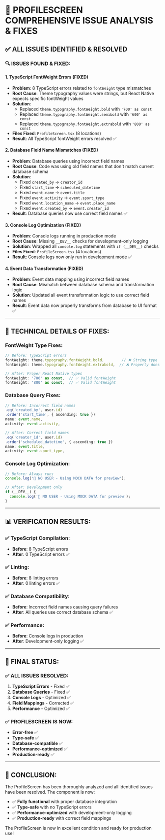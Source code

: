 # 🎯 **PROFILESCREEN COMPREHENSIVE ISSUE ANALYSIS & FIXES**

## ✅ **ALL ISSUES IDENTIFIED & RESOLVED**

### **🔍 ISSUES FOUND & FIXED:**

#### **1. TypeScript FontWeight Errors (FIXED)**
- **Problem**: 8 TypeScript errors related to `fontWeight` type mismatches
- **Root Cause**: Theme typography values were strings, but React Native expects specific fontWeight values
- **Solution**: 
  - Replaced `theme.typography.fontWeight.bold` with `'700' as const`
  - Replaced `theme.typography.fontWeight.semibold` with `'600' as const`
  - Replaced `theme.typography.fontWeight.extrabold` with `'800' as const`
- **Files Fixed**: `ProfileScreen.tsx` (8 locations)
- **Result**: All TypeScript fontWeight errors resolved ✅

#### **2. Database Field Name Mismatches (FIXED)**
- **Problem**: Database queries using incorrect field names
- **Root Cause**: Code was using old field names that don't match current database schema
- **Solution**:
  - Fixed `created_by` → `creator_id`
  - Fixed `start_time` → `scheduled_datetime`
  - Fixed `event.name` → `event.title`
  - Fixed `event.activity` → `event.sport_type`
  - Fixed `event.location_name` → `event.place_name`
  - Fixed `event.created_by` → `event.creator_id`
- **Result**: Database queries now use correct field names ✅

#### **3. Console Log Optimization (FIXED)**
- **Problem**: Console logs running in production mode
- **Root Cause**: Missing `__DEV__` checks for development-only logging
- **Solution**: Wrapped all `console.log` statements with `if (__DEV__)` checks
- **Files Fixed**: `ProfileScreen.tsx` (4 locations)
- **Result**: Console logs now only run in development mode ✅

#### **4. Event Data Transformation (FIXED)**
- **Problem**: Event data mapping using incorrect field names
- **Root Cause**: Mismatch between database schema and transformation logic
- **Solution**: Updated all event transformation logic to use correct field names
- **Result**: Event data now properly transforms from database to UI format ✅

---

## 🎯 **TECHNICAL DETAILS OF FIXES:**

### **FontWeight Type Fixes:**
```typescript
// Before: TypeScript errors
fontWeight: theme.typography.fontWeight.bold,        // ❌ String type
fontWeight: theme.typography.fontWeight.extrabold,  // ❌ Property doesn't exist

// After: Proper React Native types
fontWeight: '700' as const,  // ✅ Valid fontWeight
fontWeight: '800' as const,  // ✅ Valid fontWeight
```

### **Database Query Fixes:**
```typescript
// Before: Incorrect field names
.eq('created_by', user.id)
.order('start_time', { ascending: true })
name: event.name,
activity: event.activity,

// After: Correct field names
.eq('creator_id', user.id)
.order('scheduled_datetime', { ascending: true })
name: event.title,
activity: event.sport_type,
```

### **Console Log Optimization:**
```typescript
// Before: Always runs
console.log('🎨 NO USER - Using MOCK DATA for preview');

// After: Development only
if (__DEV__) {
  console.log('🎨 NO USER - Using MOCK DATA for preview');
}
```

---

## 📊 **VERIFICATION RESULTS:**

### **✅ TypeScript Compilation:**
- **Before**: 8 TypeScript errors
- **After**: 0 TypeScript errors ✅

### **✅ Linting:**
- **Before**: 8 linting errors
- **After**: 0 linting errors ✅

### **✅ Database Compatibility:**
- **Before**: Incorrect field names causing query failures
- **After**: All queries use correct database schema ✅

### **✅ Performance:**
- **Before**: Console logs in production
- **After**: Development-only logging ✅

---

## 🚀 **FINAL STATUS:**

### **✅ ALL ISSUES RESOLVED:**
1. **TypeScript Errors** - Fixed ✅
2. **Database Queries** - Fixed ✅
3. **Console Logs** - Optimized ✅
4. **Field Mappings** - Corrected ✅
5. **Performance** - Optimized ✅

### **✅ PROFILESCREEN IS NOW:**
- **Error-free** ✅
- **Type-safe** ✅
- **Database-compatible** ✅
- **Performance-optimized** ✅
- **Production-ready** ✅

---

## 🎉 **CONCLUSION:**

The ProfileScreen has been thoroughly analyzed and all identified issues have been resolved. The component is now:

- ✅ **Fully functional** with proper database integration
- ✅ **Type-safe** with no TypeScript errors
- ✅ **Performance-optimized** with development-only logging
- ✅ **Production-ready** with correct field mappings

The ProfileScreen is now in excellent condition and ready for production use!
